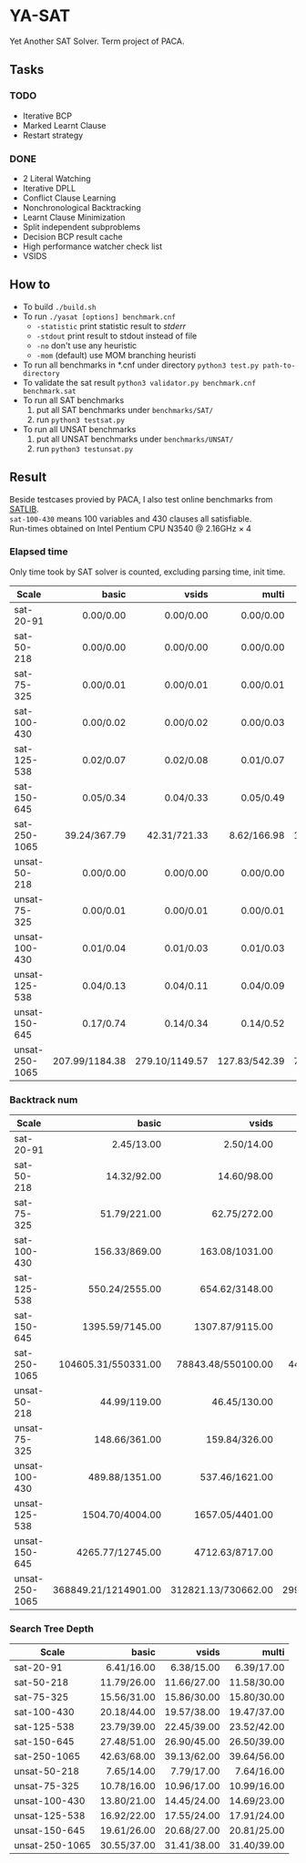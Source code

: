 # YA-SAT
Yet Another SAT Solver. Term project of PACA.


## Tasks

### TODO
- Iterative BCP
- Marked Learnt Clause
- Restart strategy

### DONE
- 2 Literal Watching
- Iterative DPLL
- Conflict Clause Learning
- Nonchronological Backtracking
- Learnt Clause Minimization
- Split independent subproblems
- Decision BCP result cache
- High performance watcher check list
- VSIDS


## How to
- To build `./build.sh`  
- To run `./yasat [options] benchmark.cnf`  
    - `-statistic` print statistic result to _stderr_  
    - `-stdout` print result to stdout instead of file  
    - `-no` don't use any heuristic  
    - `-mom` (default) use MOM branching heuristi
- To run all benchmarks in *.cnf under directory `python3 test.py path-to-directory`  
- To validate the sat result `python3 validator.py benchmark.cnf benchmark.sat`  
- To run all SAT benchmarks  
    1. put all SAT benchmarks under `benchmarks/SAT/`  
    2. run `python3 testsat.py`  
- To run all UNSAT benchmarks  
    1. put all UNSAT benchmarks under `benchmarks/UNSAT/`
    2. run `python3 testunsat.py`

## Result
Beside testcases provied by PACA, I also test online benchmarks from [SATLIB](http://www.cs.ubc.ca/~hoos/SATLIB/benchm.html).  
`sat-100-430` means 100 variables and 430 clauses all satisfiable.  
Run-times obtained on Intel Pentium CPU N3540 @ 2.16GHz × 4

### Elapsed time
Only time took by SAT solver is counted, excluding parsing time, init time.  

| Scale          |          basic |          vsids |         multi |    minisat |
| -------------- | -------------: | -------------: | ------------: | ---------: |
| sat-20-91      |      0.00/0.00 |      0.00/0.00 |     0.00/0.00 |  0.00/0.01 |
| sat-50-218     |      0.00/0.00 |      0.00/0.00 |     0.00/0.00 |  0.00/0.01 |
| sat-75-325     |      0.00/0.01 |      0.00/0.01 |     0.00/0.01 |  0.00/0.01 |
| sat-100-430    |      0.00/0.02 |      0.00/0.02 |     0.00/0.03 |  0.01/0.02 |
| sat-125-538    |      0.02/0.07 |      0.02/0.08 |     0.01/0.07 |  0.01/0.03 |
| sat-150-645    |      0.05/0.34 |      0.04/0.33 |     0.05/0.49 |  0.02/0.06 |
| sat-250-1065   |   39.24/367.79 |   42.31/721.33 |   8.62/166.98 | 1.60/16.19 |
| unsat-50-218   |      0.00/0.00 |      0.00/0.00 |     0.00/0.00 |  0.00/0.01 |
| unsat-75-325   |      0.00/0.01 |      0.00/0.01 |     0.00/0.01 |  0.00/0.01 |
| unsat-100-430  |      0.01/0.04 |      0.01/0.03 |     0.01/0.03 |  0.01/0.02 |
| unsat-125-538  |      0.04/0.13 |      0.04/0.11 |     0.04/0.09 |  0.01/0.03 |
| unsat-150-645  |      0.17/0.74 |      0.14/0.34 |     0.14/0.52 |  0.04/0.08 |
| unsat-250-1065 | 207.99/1184.38 | 279.10/1149.57 | 127.83/542.39 | 7.41/19.70 |


### Backtrack num
| Scale          |                basic |               vsids |               multi |
| -------------- | -------------------: | ------------------: | ------------------: |
| sat-20-91      |           2.45/13.00 |          2.50/14.00 |          2.48/13.00 |
| sat-50-218     |          14.32/92.00 |         14.60/98.00 |         14.58/95.00 |
| sat-75-325     |         51.79/221.00 |        62.75/272.00 |        52.66/235.00 |
| sat-100-430    |        156.33/869.00 |      163.08/1031.00 |      164.54/1441.00 |
| sat-125-538    |       550.24/2555.00 |      654.62/3148.00 |      550.98/2759.00 |
| sat-150-645    |      1395.59/7145.00 |     1307.87/9115.00 |    1582.01/10235.00 |
| sat-250-1065   |  104605.31/550331.00 |  78843.48/550100.00 |  44478.43/366351.00 |
| unsat-50-218   |         44.99/119.00 |        46.45/130.00 |        45.42/110.00 |
| unsat-75-325   |        148.66/361.00 |       159.84/326.00 |       158.00/334.00 |
| unsat-100-430  |       489.88/1351.00 |      537.46/1621.00 |      547.04/1451.00 |
| unsat-125-538  |      1504.70/4004.00 |     1657.05/4401.00 |     1627.60/3445.00 |
| unsat-150-645  |     4265.77/12745.00 |     4712.63/8717.00 |    4632.28/11002.00 |
| unsat-250-1065 | 368849.21/1214901.00 | 312821.13/730662.00 | 299715.21/748383.00 |


### Search Tree Depth
| Scale          |       basic |       vsids |       multi |
| -------------- | ----------: | ----------: | ----------: |
| sat-20-91      |  6.41/16.00 |  6.38/15.00 |  6.39/17.00 |
| sat-50-218     | 11.79/26.00 | 11.66/27.00 | 11.58/30.00 |
| sat-75-325     | 15.56/31.00 | 15.86/30.00 | 15.80/30.00 |
| sat-100-430    | 20.18/44.00 | 19.57/38.00 | 19.47/37.00 |
| sat-125-538    | 23.79/39.00 | 22.45/39.00 | 23.52/42.00 |
| sat-150-645    | 27.48/51.00 | 26.90/45.00 | 26.50/39.00 |
| sat-250-1065   | 42.63/68.00 | 39.13/62.00 | 39.64/56.00 |
| unsat-50-218   |  7.65/14.00 |  7.79/17.00 |  7.64/16.00 |
| unsat-75-325   | 10.78/16.00 | 10.96/17.00 | 10.99/16.00 |
| unsat-100-430  | 13.80/21.00 | 14.45/24.00 | 14.69/23.00 |
| unsat-125-538  | 16.92/22.00 | 17.55/24.00 | 17.91/24.00 |
| unsat-150-645  | 19.61/26.00 | 20.68/27.00 | 20.81/25.00 |
| unsat-250-1065 | 30.55/37.00 | 31.41/38.00 | 31.40/39.00 |
